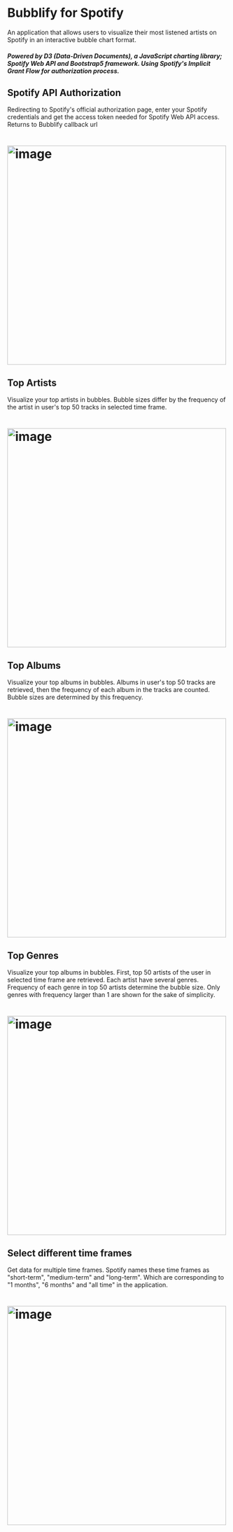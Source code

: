 # Bubblify for Spotify
An application that allows users to visualize their most listened artists on Spotify in an interactive bubble chart format.
##### Powered by D3 (Data-Driven Documents), a JavaScript charting library; Spotify Web API and Bootstrap5 framework. Using Spotify's Implicit Grant Flow for authorization process.

## Spotify API Authorization
Redirecting to Spotify's official authorization page, enter your Spotify credentials and get the access token needed for Spotify Web API access. Returns to Bubblify callback url 
# <img width="500" alt="image" src="https://github.com/ozgvr/bubblify/assets/61429082/bd88b9c9-acb9-436c-9f32-5ef86f5045b9">

## Top Artists
Visualize your top artists in bubbles. Bubble sizes differ by the frequency of the artist in user's top 50 tracks in selected time frame. 
# <img width="500" alt="image" src="https://github.com/ozgvr/bubblify/assets/61429082/b10a57bb-08c9-4087-a4b4-815398445cb7">

## Top Albums
Visualize your top albums in bubbles. Albums in user's top 50 tracks are retrieved, then the frequency of each album in the tracks are counted. Bubble sizes are determined by this frequency. 
# <img width="500" alt="image" src="https://github.com/ozgvr/bubblify/assets/61429082/f990ffcb-da78-47e6-962e-04c5929f6525">

## Top Genres
Visualize your top albums in bubbles. First, top 50 artists of the user in selected time frame are retrieved. Each artist have several genres. Frequency of each genre in top 50 artists determine the bubble size. Only genres with frequency larger than 1 are shown for the sake of simplicity.  
# <img width="500" alt="image" src="https://github.com/ozgvr/bubblify/assets/61429082/ac87a3ea-84dc-4fdd-968a-886090dcb564">

## Select different time frames
Get data for multiple time frames. Spotify names these time frames as "short-term", "medium-term" and "long-term". Which are corresponding to "1 months", "6 months" and "all time" in the application.
# <img width="500" alt="image" src="https://github.com/ozgvr/bubblify/assets/61429082/5ec0704e-47f3-4989-86be-6182f84876c9">
